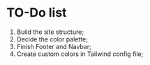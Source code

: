 # TO-Do list

1. Build the site structure;
2. Decide the color palette;
3. Finish Footer and Navbar;
4. Create custom colors in Tailwind config file;
